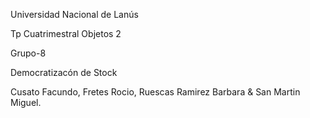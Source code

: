 Universidad Nacional de Lanús

Tp Cuatrimestral Objetos 2 

Grupo-8

Democratizacón de Stock

Cusato Facundo, Fretes Rocio, Ruescas Ramirez Barbara & San Martin Miguel.
